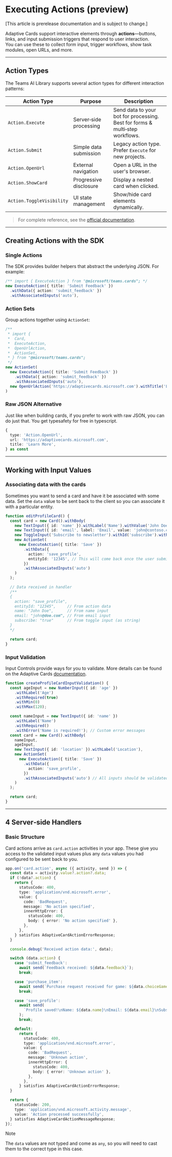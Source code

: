 # Executing Actions (preview)

[This article is prerelease documentation and is subject to change.]

Adaptive Cards support interactive elements through **actions**—buttons, links, and input submission triggers that respond to user interaction.  
You can use these to collect form input, trigger workflows, show task modules, open URLs, and more.

---

## Action Types

The Teams AI Library supports several action types for different interaction patterns:

| Action Type               | Purpose                | Description                                                                  |
| ------------------------- | ---------------------- | ---------------------------------------------------------------------------- |
| `Action.Execute`          | Server‑side processing | Send data to your bot for processing. Best for forms & multi‑step workflows. |
| `Action.Submit`           | Simple data submission | Legacy action type. Prefer `Execute` for new projects.                       |
| `Action.OpenUrl`          | External navigation    | Open a URL in the user's browser.                                            |
| `Action.ShowCard`         | Progressive disclosure | Display a nested card when clicked.                                          |
| `Action.ToggleVisibility` | UI state management    | Show/hide card elements dynamically.                                         |

> For complete reference, see the [official documentation](https://adaptivecards.microsoft.com/?topic=Action.Execute).

---

## Creating Actions with the SDK

### Single Actions

The SDK provides builder helpers that abstract the underlying JSON. For example:

<!-- langtabs-start -->
```typescript
/** import { ExecuteAction } from "@microsoft/teams.cards"; */
new ExecuteAction({ title: 'Submit Feedback' })
  .withData({ action: 'submit_feedback' })
  .withAssociatedInputs('auto'),
```
<!-- langtabs-end -->

### Action Sets

Group actions together using `ActionSet`:

<!-- langtabs-start -->
```typescript
/**
 * import {
 *  Card,
 *  ExecuteAction,
 *  OpenUrlAction,
 *  ActionSet,
 * } from "@microsoft/teams.cards";
 */
new ActionSet(
  new ExecuteAction({ title: 'Submit Feedback' })
    .withData({ action: 'submit_feedback' })
    .withAssociatedInputs('auto'),
  new OpenUrlAction('https://adaptivecards.microsoft.com').withTitle('Learn More')
)
```
<!-- langtabs-end -->

### Raw JSON Alternative

Just like when building cards, if you prefer to work with raw JSON, you can do just that. You get typesafety for free in typescript.

<!-- langtabs-start -->
```typescript
{
  type: 'Action.OpenUrl',
  url: 'https://adaptivecards.microsoft.com',
  title: 'Learn More',
} as const
```
<!-- langtabs-end -->

---

## Working with Input Values

### Associating data with the cards

Sometimes you want to send a card and have it be associated with some data. Set the `data` value to be sent back to the client so you can associate it with a particular entity.

<!-- langtabs-start -->
```typescript
function editProfileCard() {
  const card = new Card().withBody(
    new TextInput({ id: 'name' }).withLabel('Name').withValue('John Doe'),
    new TextInput({ id: 'email', label: 'Email', value: 'john@contoso.com' }),
    new ToggleInput('Subscribe to newsletter').withId('subscribe').withValue('false'),
    new ActionSet(
      new ExecuteAction({ title: 'Save' })
        .withData({
          action: 'save_profile',
          entityId: '12345', // This will come back once the user submits
        })
        .withAssociatedInputs('auto')
    )
  );

  // Data received in handler
  /**
  {
    action: "save_profile",
    entityId: "12345",     // From action data
    name: "John Doe",      // From name input
    email: "john@doe.com", // From email input
    subscribe: "true"      // From toggle input (as string)
  }
  */

  return card;
}
```
<!-- langtabs-end -->

### Input Validation

Input Controls provide ways for you to validate. More details can be found on the Adaptive Cards [documentation](https://adaptivecards.microsoft.com/?topic=input-validation).

<!-- langtabs-start -->
```typescript
function createProfileCardInputValidation() {
  const ageInput = new NumberInput({ id: 'age' })
    .withLabel('Age')
    .withRequired(true)
    .withMin(0)
    .withMax(120);

  const nameInput = new TextInput({ id: 'name' })
    .withLabel('Name')
    .withRequired()
    .withError('Name is required!'); // Custom error messages
  const card = new Card().withBody(
    nameInput,
    ageInput,
    new TextInput({ id: 'location' }).withLabel('Location'),
    new ActionSet(
      new ExecuteAction({ title: 'Save' })
        .withData({
          action: 'save_profile',
        })
        .withAssociatedInputs('auto') // All inputs should be validated
    )
  );

  return card;
}
```
<!-- langtabs-end -->

---

## 4 Server‑side Handlers

### Basic Structure

Card actions arrive as `card.action` activities in your app. These give you access to the validated input values plus any `data` values you had configured to be sent back to you.

<!-- langtabs-start -->
```typescript
app.on('card.action', async ({ activity, send }) => {
  const data = activity.value?.action?.data;
  if (!data?.action) {
    return {
      statusCode: 400,
      type: 'application/vnd.microsoft.error',
      value: {
        code: 'BadRequest',
        message: 'No action specified',
        innerHttpError: {
          statusCode: 400,
          body: { error: 'No action specified' },
        },
      },
    } satisfies AdaptiveCardActionErrorResponse;
  }

  console.debug('Received action data:', data);

  switch (data.action) {
    case 'submit_feedback':
      await send(`Feedback received: ${data.feedback}`);
      break;

    case 'purchase_item':
      await send(`Purchase request received for game: ${data.choiceGameSingle}`);
      break;

    case 'save_profile':
      await send(
        `Profile saved!\nName: ${data.name}\nEmail: ${data.email}\nSubscribed: ${data.subscribe}`
      );
      break;

    default:
      return {
        statusCode: 400,
        type: 'application/vnd.microsoft.error',
        value: {
          code: 'BadRequest',
          message: 'Unknown action',
          innerHttpError: {
            statusCode: 400,
            body: { error: 'Unknown action' },
          },
        },
      } satisfies AdaptiveCardActionErrorResponse;
  }

  return {
    statusCode: 200,
    type: 'application/vnd.microsoft.activity.message',
    value: 'Action processed successfully',
  } satisfies AdaptiveCardActionMessageResponse;
});
```
<!-- langtabs-end -->

> [!NOTE]
> The `data` values are not typed and come as `any`, so you will need to cast them to the correct type in this case.